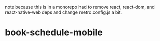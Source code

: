 note because this is in a monorepo had to remove react, react-dom, and react-native-web deps and change metro.config.js a bit.
# book-schedule-mobile

